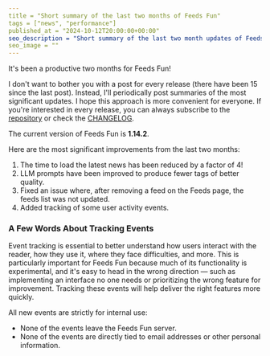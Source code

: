 ```yaml
---
title = "Short summary of the last two months of Feeds Fun"
tags = ["news", "performance"]
published_at = "2024-10-12T20:00:00+00:00"
seo_description = "Short summary of the last two month updates of Feeds Fun: performance improvements."
seo_image = ""
---
```


It's been a productive two months for Feeds Fun!

I don't want to bother you with a post for every release (there have been 15 since the last post). Instead, I'll periodically post summaries of the most significant updates. I hope this approach is more convenient for everyone. If you're interested in every release, you can always subscribe to the [repository](https://github.com/Tiendil/feeds.fun) or check the [CHANGELOG](https://github.com/Tiendil/feeds.fun/blob/main/CHANGELOG.md).

The current version of Feeds Fun is **1.14.2**.

Here are the most significant improvements from the last two months:

1. The time to load the latest news has been reduced by a factor of 4!
2. LLM prompts have been improved to produce fewer tags of better quality.
3. Fixed an issue where, after removing a feed on the Feeds page, the feeds list was not updated.
4. Added tracking of some user activity events.

### A Few Words About Tracking Events

Event tracking is essential to better understand how users interact with the reader, how they use it, where they face difficulties, and more. This is particularly important for Feeds Fun because much of its functionality is experimental, and it's easy to head in the wrong direction — such as implementing an interface no one needs or prioritizing the wrong feature for improvement. Tracking these events will help deliver the right features more quickly.

All new events are strictly for internal use:

- None of the events leave the Feeds Fun server.
- None of the events are directly tied to email addresses or other personal information.
